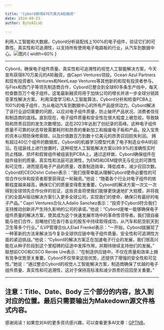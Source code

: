 ```yaml
---

title: 'Cybord获得870万美元A轮融资'
date: 2024-09-23
author: ByteAILab

---
```


利用人工智能和大数据，Cybord分析装配线上100%的电子组件，验证它们的可靠性、真实性和可追溯性，以支持所有使用电子电路板的行业，从汽车到数据中心。![图片](https://ai-techpark.com/wp-content/uploads/2024/09/Cybord-960x540.jpg){ width=60% }

---

Cybord，确保电子组件质量、真实性和可追溯性的视觉人工智能解决方案，今天宣布获得870万美元的A轮融资，由Capri Ventures领投，Ocean Azul Partners和现有投资者IL Ventures和NextLeap Ventures等其他新的和现有投资者参与。与Flex和西门子等领先制造商合作，Cybord已整合到全球60多条生产线中，每天检查数百万个电子组件。这笔最新融资将用于加快公司的增长并进一步全球分销其变革性解决方案。
利用深度学习和人工智能算法，Cybord分析和检查PCBA上100%的电子组件，为从电动汽车到数据中心的所有产品提供动力。Cybord解决了该行业迫切需要的问题，以应对电子组件质量，防止破坏产品状况、消费者信任和制造商的底线。直到现在，电子组件质量和安全性在很大程度上被忽视，导致缺陷和昂贵召回的发生次数增加，这在2023年达到了创纪录的高峰。这种电子组件质量不可靠的状态导致需要耗时和昂贵的重新加工和报废电子板和产品，投入宝贵的资本以预防保修索赔，以及价值数百万到数十亿美元的昂贵召回损失利润。
拥有超过40亿个组件的数据库，Cybord的机器学习模型代表了电子制造业中AI的前沿。在组装线上进行放置时，这种视觉人工智能解决方案以99.9%的准确性实时防止残缺、损坏和假冒组件被组装到PCBA上。通过这样做，Cybord确保组件在组件级别的质量、真实性和法庭可追溯性，为EMS和OEM提供无与伦比的可靠性和可见性，进而提高电子产品的质量，改善制造效率，降低成本，减少召回次数。
Cybord的CEOOshri Cohen表示：“我们很荣幸能从理解Cybord使命必要性的可信合作伙伴和投资者那里获得这一轮融资。”他说：“随着各个行业对电子组件的依赖程度越来越高，确保它们的质量变得愈发重要。Cybord的解决方案一次又一次得到全球领先合作伙伴的验证，这些资金将使我们能够更快速地扩大规模，并将我们的全面AI驱动解决方案引入更多全球公司，实现我们的使命，确保只有最好的电子产品。”
Capri Ventures合伙人Adalio Sanchez表示：“投资于Cybord符合我们支持推动创新并产生持久影响的公司的承诺。”他说：“Cybord是唯一能够确保电子组件质量的解决方案，使其成为这个快速发展市场中的革命性领导者。我们很自豪能与他们合作，目睹他们在各行各业的股东中持续取得成功，从汽车和航空航天到卫生等多个行业。”
ILVP管理合伙人Elad Frenkel表示：“一开始，Cybord就展现了一种革新的方法来解决当今复杂全球供应链中电子组件质量、安全性和可追溯性方面的紧迫挑战。”他说：“Cybord的解决方案正在加速电子行业的发展，我们很高兴能在从种子阶段到这个里程碑的征途中发挥作用，并期待继续支持他们的发展。”
联想前COO和CSCO Renée Ure表示：“在制造供应链中，不仅在质量和效率上拥有竞争优势至关重要。Cybord不仅带来这些优势，还提供了增强的安全性和可见性。”她说：“通过整合Cybord的视觉人工智能解决方案，制造商确保了优越的电子组件质量、真实性和可追溯性，这对于保持高标准和减少昂贵的召回至关重要。”

---

注意：Title、Date、Body 三个部分的内容，放入到对应的位置。最后只需要输出为Makedown源文件格式内容。
---
感谢阅读！如果您对AI的更多资讯感兴趣，可以查看更多AI文章：[GPTNB](https://gptnb.com)。